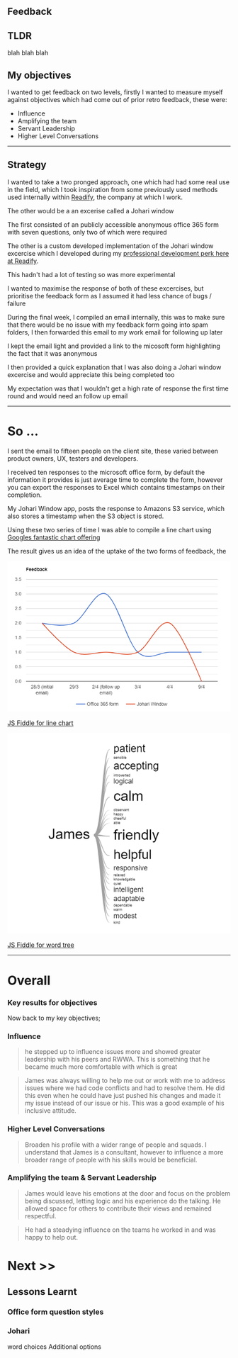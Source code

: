 
## Feedback

## TLDR

blah blah blah

## My objectives

I wanted to get feedback on two levels, firstly I wanted to measure myself against objectives which had come out of prior retro feedback, these were:

* Influence
* Amplifying the team
* Servant Leadership
* Higher Level Conversations

<hr/>


## Strategy

I wanted to take a two pronged approach, one which had had some real use in the field, which I took inspiration from some previously used methods used internally within [Readify](https://readify.net "readify web site"), the company at which I work. 

The other would be a an excerise called a Johari window

The first consisted of an publicly accessible anonymous office 365 form with seven questions, only two of which were required

The other is a custom developed implementation of the Johari window excercise which I developed during my [professional development perk here at Readify](https://stackoverflow.com/jobs/companies/readify "Readify's Stackoverflow page").

This hadn't had a lot of testing so was more experimental


I wanted to maximise the response of both of these excercises, but prioritise the feedback form as I assumed it had less chance of bugs / failure

During the final week, I compiled an email internally, this was to make sure that there would be no issue with my feedback form going into spam folders, I then forwarded this email to my work email for following up later

I kept the email light and provided a link to the micosoft form highlighting the fact that it was anonymous


I then provided a quick explanation that I was also doing a Johari window excercise and would appreciate this being completed too

My expectation was that I wouldn't get a high rate of response the first time round and would need an follow up email

<hr/>

# So ...

I sent the email to fifteen people on the client site, these varied between product owners, UX, testers and developers.

I received ten responses to the microsoft office form, by default the information it provides is just average time to complete the form, however you can export the responses to Excel which contains timestamps on their completion.

My Johari Window app, posts the response to Amazons S3 service, which also stores a timestamp when the S3 object is stored.

Using these two series of time I was able to compile a line chart using [Googles fantastic chart offering](https://developers.google.com/chart/interactive/docs/gallery/linechart "Google's line chart")

The result gives us an idea of the uptake of the two forms of feedback, the 

![alt text](articles/images/ResponseGraph.png "Responses")

[JS Fiddle for line chart](https://jsfiddle.net/jgoldswain/f2szgxun/13/ "JS Fiddle")

![alt text](articles/images/WordTree.png "Word Tree")

[JS Fiddle for word tree](https://jsfiddle.net/t2y9guqv "JS Fiddle")


<hr/>

# Overall 

### Key results for objectives

Now back to my key objectives;

### Influence

> he stepped up to influence issues more and showed greater leadership with his peers and RWWA. This is something that he became much more comfortable with which is great


> James was always willing to help me out or work with me to address issues where we had code conflicts and had to resolve them. He did this even when he could have just pushed his changes and made it my issue instead of our issue or his. This was a good example of his inclusive attitude.


### Higher Level Conversations

>Broaden his profile with a wider range of people and squads. I understand that James is a consultant, however to influence a more broader range of people with his skills would be beneficial.

### Amplifying the team & Servant Leadership

> James would leave his emotions at the door and focus on the problem being discussed, letting logic and his experience do the talking. He allowed space for others to contribute their views and remained respectful.

> He had a steadying influence on the teams he worked in and was happy to help out.

# Next >>
## Lessons Learnt

### Office form question styles

### Johari

word choices
Additional options

